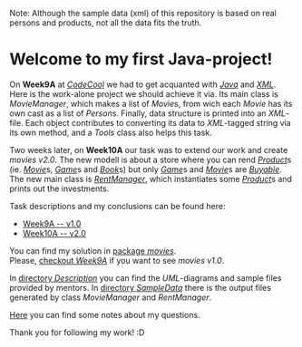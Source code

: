 Note:
Although the sample data (xml) of this repository is based on real persons and products,
not all the data fits the truth.

# Welcome to my first Java-project!

On **Week9A** at [*CodeCool*](https://www.codecool.com/) we had to get acquanted
with [*Java*](https://en.wikipedia.org/wiki/Java_(programming_language))
and [*XML*](https://en.wikipedia.org/wiki/XML).
Here is the work-alone project we should achieve it via.
Its main class is *MovieManager*, which makes a list of *Movie*s,
from wich each *Movie* has its own cast as a list of *Person*s.
Finally, data structure is printed into an *XML*-file.
Each object contributes to converting its data to *XML*-tagged string via its own method,
and a *Tools* class also helps this task.

Two weeks later, on **Week10A**
our task was to extend our work and create *movies v2.0*.
The new modell is about a store where you can rend [*Product*](movies/Product.java)s
(ie. [*Movie*](movies/Movie.java)s, [*Game*](movies/Game.java)s and [*Book*](movies/Book.java)s)
but only [*Game*](movies/Game.java)s and [*Movie*](movies/Movie.java)s are [*Buyable*](movies/Buyable.java).
The new main class is [*RentManager*](movies/RentManager.java),
which instantiates some [*Product*](movies/Product.java)s and prints out the investments.

Task descriptions and my conclusions can be found here:
* [Week9A -- v1.0](Description.md)
* [Week10A -- v2.0](Description2.md)

You can find my solution in [package *movies*](movies/).  
Please, [checkout *Week9A*](https://github.com/KoicsD/Movies/tree/Week9A) if you want to see *movies v1.0*.

In [directory *Description*](Description/) you can find
the *UML*-diagrams and sample files provided by mentors.
In [directory *SampleData*](SampleData/) there is the output files
generated by class *MovieManager* and *RentManager*.

[Here](Questions.md) you can find some notes about my questions.

Thank you for following my work! :D
